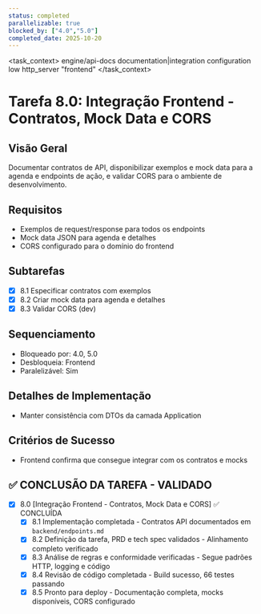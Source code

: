 ```yaml
---
status: completed
parallelizable: true
blocked_by: ["4.0","5.0"]
completed_date: 2025-10-20
---
```


<task_context>
<domain>engine/api-docs</domain>
<type>documentation|integration</type>
<scope>configuration</scope>
<complexity>low</complexity>
<dependencies>http_server</dependencies>
<unblocks>"frontend"</unblocks>
</task_context>

# Tarefa 8.0: Integração Frontend - Contratos, Mock Data e CORS

## Visão Geral
Documentar contratos de API, disponibilizar exemplos e mock data para a agenda e endpoints de ação, e validar CORS para o ambiente de desenvolvimento.

## Requisitos
- Exemplos de request/response para todos os endpoints
- Mock data JSON para agenda e detalhes
- CORS configurado para o domínio do frontend

## Subtarefas
- [x] 8.1 Especificar contratos com exemplos
- [x] 8.2 Criar mock data para agenda e detalhes
- [x] 8.3 Validar CORS (dev)

## Sequenciamento
- Bloqueado por: 4.0, 5.0
- Desbloqueia: Frontend
- Paralelizável: Sim

## Detalhes de Implementação
- Manter consistência com DTOs da camada Application

## Critérios de Sucesso
- Frontend confirma que consegue integrar com os contratos e mocks

## ✅ CONCLUSÃO DA TAREFA - VALIDADO

- [x] 8.0 [Integração Frontend - Contratos, Mock Data e CORS] ✅ CONCLUÍDA
  - [x] 8.1 Implementação completada - Contratos API documentados em `backend/endpoints.md`
  - [x] 8.2 Definição da tarefa, PRD e tech spec validados - Alinhamento completo verificado
  - [x] 8.3 Análise de regras e conformidade verificadas - Segue padrões HTTP, logging e código
  - [x] 8.4 Revisão de código completada - Build sucesso, 66 testes passando
  - [x] 8.5 Pronto para deploy - Documentação completa, mocks disponíveis, CORS configurado